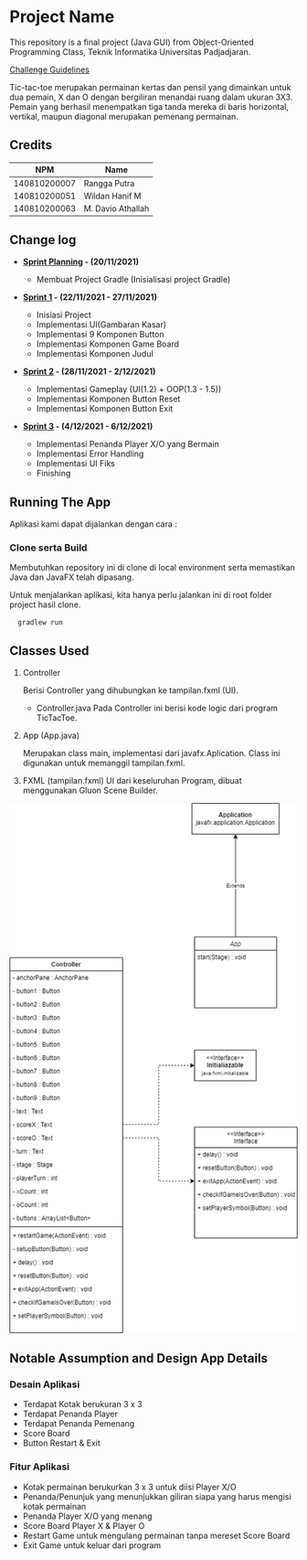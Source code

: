 # Project Name

This repository is a final project (Java GUI) from Object-Oriented Programming Class, Teknik Informatika Universitas Padjadjaran.

[Challenge Guidelines](challenge-guideline.md)

Tic-tac-toe merupakan permainan kertas dan pensil yang dimainkan untuk dua pemain, X dan O dengan bergiliran menandai ruang dalam ukuran 3X3. Pemain yang berhasil menempatkan tiga tanda mereka di baris horizontal, vertikal, maupun diagonal merupakan pemenang permainan.

## Credits

| NPM          | Name              |
| ------------ | ----------------- |
| 140810200007 | Rangga Putra      |
| 140810200051 | Wildan Hanif M    |
| 140810200063 | M. Davio Athallah |

## Change log

- **[Sprint Planning](changelog/sprint-planning.md) - (20/11/2021)**

  - Membuat Project Gradle (Inisialisasi project Gradle)

- **[Sprint 1](changelog/sprint-1.md) - (22/11/2021 - 27/11/2021)**

  - Inisiasi Project
  - Implementasi UI(Gambaran Kasar)
  - Implementasi 9 Komponen Button
  - Implementasi Komponen Game Board
  - Implementasi Komponen Judul

- **[Sprint 2](changelog/sprint-2.md) - (28/11/2021 - 2/12/2021)**
  - Implementasi Gameplay (UI(1.2) + OOP(1.3 - 1.5))
  - Implementasi Komponen Button Reset
  - Implementasi Komponen Button Exit
- **[Sprint 3](changelog/sprint-3.md) - (4/12/2021 - 6/12/2021)**
  - Implementasi Penanda Player X/O yang Bermain
  - Implementasi Error Handling
  - Implementasi UI Fiks
  - Finishing

## Running The App

Aplikasi kami dapat dijalankan dengan cara :

### Clone serta Build

Membutuhkan repository ini di clone di local environment serta memastikan Java dan JavaFX telah dipasang.

Untuk menjalankan aplikasi, kita hanya perlu jalankan ini di root folder project hasil clone.

      gradlew run

## Classes Used

1. Controller

   Berisi Controller yang dihubungkan ke tampilan.fxml (UI).

   - Controller.java
     Pada Controller ini berisi kode logic dari program TicTacToe.

2. App (App.java)

   Merupakan class main, implementasi dari javafx.Aplication. Class ini digunakan untuk memanggil tampilan.fxml.

3. FXML (tampilan.fxml)
   UI dari keseluruhan Program, dibuat menggunakan Gluon Scene Builder.

![UML](/docs/uml.png)

## Notable Assumption and Design App Details

### Desain Aplikasi

- Terdapat Kotak berukuran 3 x 3
- Terdapat Penanda Player
- Terdapat Penanda Pemenang
- Score Board
- Button Restart & Exit

### Fitur Aplikasi

- Kotak permainan berukurkan 3 x 3 untuk diisi Player X/O
- Penanda/Penunjuk yang menunjukkan giliran siapa yang harus mengisi kotak permainan
- Penanda Player X/O yang menang
- Score Board Player X & Player O
- Restart Game untuk mengulang permainan tanpa mereset Score Board
- Exit Game untuk keluar dari program
